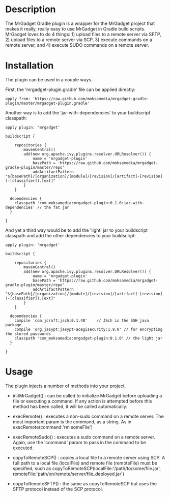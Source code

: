 # Description

The MrGadget Gradle plugin is a wrapper for the MrGadget project that makes it really, really easy to use MrGadget in Gradle build scripts. MrGadget loves to do 4 things: 1) upload files to a remote server via SFTP, 2) upload files to a remote server via SCP, 3) execute commands on a remote server, and 4) execute SUDO commands on a remote server.

# Installation

The plugin can be used in a couple ways.

First, the 'mrgadget-plugin.gradle' file can be applied directly:

	apply from: 'https://raw.github.com/moksamedia/mrgadget-gradle-plugin/master/mrgadget-plugin.gradle'
	

Another way is to add the 'jar-with-dependencies' to your buildscript classpath:

	apply plugin: 'mrgadget'

	buildscript {
	
		repositories {
			mavenCentral()
			add(new org.apache.ivy.plugins.resolver.URLResolver()) {
				name = 'mrgadget-plugin'
				basePath = 'https://raw.github.com/moksamedia/mrgadget-gradle-plugin/master/repo'
				addArtifactPattern "${basePath}/[organization]/[module]/[revision]/[artifact]-[revision](-[classifier]).[ext]"
			}
		}
    
	  dependencies {
		classpath 'com_moksamedia:mrgadget-plugin:0.1.0:jar-with-dependencies' // the fat jar 
	  }

	}

And yet a third way would be to add the 'light' jar to your buildscript classpath and add the other dependencies to your buildscript:

	apply plugin: 'mrgadget'

	buildscript {

		repositories {
			mavenCentral()
			add(new org.apache.ivy.plugins.resolver.URLResolver()) {
				name = 'mrgadget-plugin'
				basePath = 'https://raw.github.com/moksamedia/mrgadget-gradle-plugin/master/repo'
				addArtifactPattern "${basePath}/[organization]/[module]/[revision]/[artifact]-[revision](-[classifier]).[ext]"
			}
		}

	  dependencies {
		compile 'com.jcraft:jsch:0.1.48'	// JSch is the SSH java package
		compile 'org.jasypt:jasypt-acegisecurity:1.9.0'	// for encrypting the stored passwords
		classpath 'com_moksamedia:mrgadget-plugin:0.1.0' // the light jar
	  }
	
	}

# Usage

The plugin injects a number of methods into your project.

* initMrGadget() : can be called to initialize MrGadget before uploading a file or executing a command. If any action is attempted before this method has been called, it will be called automatically.

* execRemote() : executes a non-sudo command on a remote server. The most important param is the command, as a string. As in execRemote(command:'rm someFile')

* execRemoteSudo() : executes a sudo command on a remote server. Again, use the 'command' param to pass in the command to be executed.

* copyToRemoteSCP() : copies a local file to a remote server using SCP. A full path to a local file (localFile) and remote file (remoteFile) must be specified, such as copyToRemoteSCP(localFile:'/path/to/some/file.jar', remoteFile:'path/on/remote/server/file_deployed.jar')

* copyToRemoteSFTP() : the same as copyToRemoteSCP but uses the SFTP protocol instead of the SCP protocol.